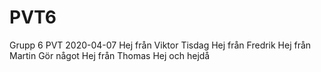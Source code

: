 # PVT6
Grupp 6 PVT
2020-04-07
Hej från Viktor
Tisdag
Hej från Fredrik
Hej från Martin
Gör något
Hej från Thomas
Hej och hejdå